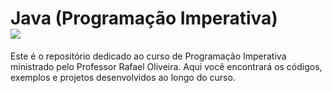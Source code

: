 # Java (Programação Imperativa) <div> <img src = "https://img.shields.io/badge/Java-ED8B00?style=for-the-badge&logo=openjdk&logoColor=white"/> </div>

Este é o repositório dedicado ao curso de Programação Imperativa ministrado pelo Professor Rafael Oliveira. Aqui você encontrará os códigos, exemplos e projetos desenvolvidos ao longo do curso.

